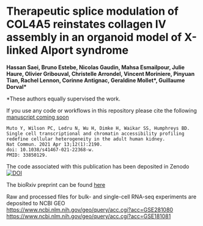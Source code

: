 # Therapeutic splice modulation of COL4A5 reinstates collagen IV assembly in an organoid model of X-linked Alport syndrome

__Hassan Saei, Bruno Estebe, Nicolas Gaudin, Mahsa Esmailpour, Julie Haure, Olivier Gribouval, Christelle Arrondel, Vincent Moriniere, Pinyuan Tian, Rachel Lennon, Corinne Antignac, Geraldine Mollet*, Guillaume Dorval*__

*These authors equally supervised the work.

If you use any code or workflows in this repository please cite the following [manuscript coming soon]()

```
Muto Y, Wilson PC, Ledru N, Wu H, Dimke H, Waikar SS, Humphreys BD.
Single cell transcriptional and chromatin accessibility profiling redefine cellular heterogeneity in the adult human kidney. 
Nat Commun. 2021 Apr 13;12(1):2190. 
doi: 10.1038/s41467-021-22368-w. 
PMID: 33850129.
```
The code associated with this publication has been deposited in Zenodo 
<a href="https://doi.org/10.5281/zenodo.16585561"><img src="https://zenodo.org/badge/DOI/10.5281/zenodo.16585561.svg" alt="DOI"></a>

The bioRxiv preprint can be found [here](https://www.biorxiv.org/content/10.1101/2025.06.10.658776v1)

Raw and processed files for bulk- and single-cell RNA-seq experiments are deposited to NCBI GEO <br/>
https://www.ncbi.nlm.nih.gov/geo/query/acc.cgi?acc=GSE281080 <br/>
https://www.ncbi.nlm.nih.gov/geo/query/acc.cgi?acc=GSE181081 <br/>

